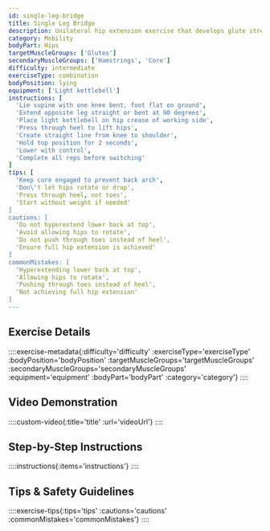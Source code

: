 ```yaml
---
id: single-leg-bridge
title: Single Leg Bridge
description: Unilateral hip extension exercise that develops glute strength, hip mobility, and core stability while addressing muscle imbalances between sides.
category: Mobility
bodyPart: Hips
targetMuscleGroups: ['Glutes']
secondaryMuscleGroups: ['Hamstrings', 'Core']
difficulty: intermediate
exerciseType: combination
bodyPosition: lying
equipment: ['Light kettlebell']
instructions: [
  'Lie supine with one knee bent, foot flat on ground',
  'Extend opposite leg straight or bent at 90 degrees',
  'Place light kettlebell on hip crease of working side',
  'Press through heel to lift hips',
  'Create straight line from knee to shoulder',
  'Hold top position for 2 seconds',
  'Lower with control',
  'Complete all reps before switching'
]
tips: [
  'Keep core engaged to prevent back arch',
  'Don\'t let hips rotate or drop',
  'Press through heel, not toes',
  'Start without weight if needed'
]
cautions: [
  'Do not hyperextend lower back at top',
  'Avoid allowing hips to rotate',
  'Do not push through toes instead of heel',
  'Ensure full hip extension is achieved'
]
commonMistakes: [
  'Hyperextending lower back at top',
  'Allowing hips to rotate',
  'Pushing through toes instead of heel',
  'Not achieving full hip extension'
]
---
```


## Exercise Details

::::exercise-metadata{:difficulty='difficulty' :exerciseType='exerciseType' :bodyPosition='bodyPosition' :targetMuscleGroups='targetMuscleGroups' :secondaryMuscleGroups='secondaryMuscleGroups' :equipment='equipment' :bodyPart='bodyPart' :category='category'}
::::

## Video Demonstration

::::custom-video{:title='title' :url='videoUrl'}
::::

## Step-by-Step Instructions

::::instructions{:items='instructions'}
::::

## Tips & Safety Guidelines

::::exercise-tips{:tips='tips' :cautions='cautions' :commonMistakes='commonMistakes'}
::::
